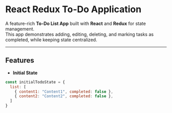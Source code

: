 
# React Redux To-Do Application

A feature-rich **To-Do List App** built with **React** and **Redux** for state management.  
This app demonstrates adding, editing, deleting, and marking tasks as completed, while keeping state centralized.

---

##  Features

-  **Initial State**
  ```js
  const initialTodoState = {
    list: [
      { content1: "Content1", completed: false },
      { content2: "Content2", completed: false },
    ]
  }
